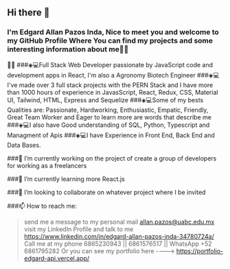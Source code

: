 ## Hi there 👋
### I'm Edgard Allan Pazos Inda, Nice to meet you and welcome to my GitHub Profile Where You can find my projects and some interesting information about me👨‍💻



👨‍💻
###◈💻Full Stack Web Developer passionate by JavaScript code and development apps in React, I'm also a Agronomy Biotech Engineer
###◈💻I've made over 3 full stack projects with the PERN Stack and I have more than 1000 hours of experience in JavasScript, React, Redux, CSS, Material UI, Tailwind, HTML, Express and Sequelize
###◈💻Some of my bests Qualities are: Passionate, Hardworking, Enthusiastic, Empatic, Friendly, Great Team Worker and Eager to learn more are words that describe me
###◈💻I also have Good understanding of SQL, Python, Typescript and Managment of Apis
###◈💻I have Experience in Front End, Back End and Data Bases.

###🔭 I’m currently working on the project of create a group of developers for working as a freelancers

###🌱 I’m currently learning more React.js

###👯 I’m looking to collaborate on whatever project where I be invited
 
###📫 How to reach me: 
 > send me a message to my personal mail allan.pazos@uabc.edu.mx
 > visit my LinkedIn Profile and talk to me https://www.linkedin.com/in/edgard-allan-pazos-inda-34780724a/
 > Call me at my phone 6865230943 || 6861576517 || WhatsApp +52 6861795282
 > Or you can see my portfolio here ----> https://portfolio-edgard-api.vercel.app/
